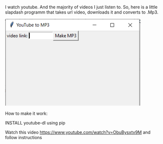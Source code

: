 I watch youtube. And the majority of videos I just listen to. So, here is a little slapdash programm that takes url video, downloads it and converts to .Mp3.


![Converter](img.png)


How to make it work:

INSTALL youtube-dl using pip

Watch this video https://www.youtube.com/watch?v=ObuBysxtv9M and follow instructions


